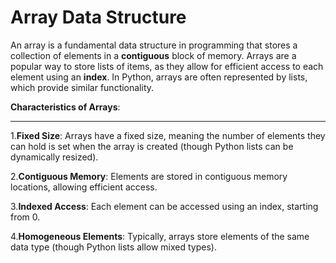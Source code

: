 <h1> Array Data Structure</h1>

An array is a fundamental data structure in programming that stores a collection of elements in a <b>contiguous</b> block of memory.
Arrays are a popular way to store lists of items, as they allow for efficient access to each element using an <b>index</b>.
In Python, arrays are often represented by lists, which provide similar functionality.

<b>Characteristics of Arrays</b>:</br>
<hr>

1.<b>Fixed Size</b>: 
Arrays have a fixed size, meaning the number of elements they can hold is set when the array is created (though Python lists can be dynamically resized).</br>

2.<b>Contiguous Memory</b>:
Elements are stored in contiguous memory locations, allowing efficient access.</br>

3.<b>Indexed Access</b>:
Each element can be accessed using an index, starting from 0.</br>

4.<b>Homogeneous Elements</b>:
Typically, arrays store elements of the same data type (though Python lists allow mixed types).</br>

